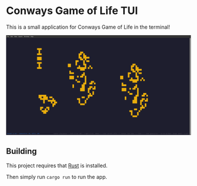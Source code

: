 # Conways Game of Life TUI

This is a small application for Conways Game of Life in the terminal!

![Thumbnail](./media/thumbnail.png)

## Building

This project requires that [Rust](https://rust-lang.org) is installed.

Then simply run `cargo run` to run the app.

